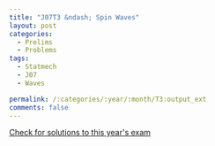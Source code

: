 ```yaml
---
title: "J07T3 &ndash; Spin Waves"
layout: post
categories:
  - Prelims
  - Problems
tags:
  - Statmech
  - J07
  - Waves

permalink: /:categories/:year/:month/T3:output_ext
comments: false
---
```

<object data="2007J3T.pdf" type="application/pdf" width="100%" height="500"></object>
<div class="message"><a href='https://princetonprelim.com/prelim/18/'>Check for solutions to this year's exam</a></div>